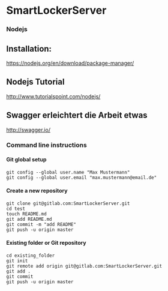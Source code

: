 # SmartLockerServer

### Nodejs

## Installation:
https://nodejs.org/en/download/package-manager/

## Nodejs Tutorial
http://www.tutorialspoint.com/nodejs/

## Swagger erleichtert die Arbeit etwas
http://swagger.io/


### Command line instructions

#### Git global setup

```
git config --global user.name "Max Mustermann"
git config --global user.email "max.mustermann@email.de"
```
#### Create a new repository

```
git clone git@gitlab.com:SmartLockerServer.git
cd test
touch README.md
git add README.md
git commit -m "add README"
git push -u origin master
```
#### Existing folder or Git repository
```
cd existing_folder
git init
git remote add origin git@gitlab.com:SmartLockerServer.git
git add .
git commit
git push -u origin master
```
